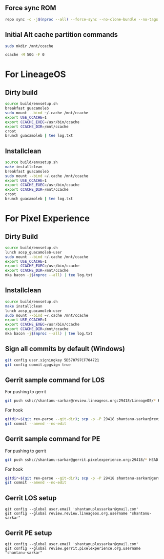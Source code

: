 ## Force sync ROM
```bash
repo sync -c -j$(nproc --all) --force-sync --no-clone-bundle --no-tags
```
## Initial Alt cache partition commands
```bash
sudo mkdir /mnt/ccache
```
```bash
ccache -M 50G -F 0
```
# For LineageOS
## Dirty build
```bash
source build/envsetup.sh
breakfast guacamoleb
sudo mount --bind ~/.cache /mnt/ccache
export USE_CCACHE=1
export CCACHE_EXEC=/usr/bin/ccache
export CCACHE_DIR=/mnt/ccache
croot
brunch guacamoleb | tee log.txt
```
## Installclean
```bash
source build/envsetup.sh
make installclean
breakfast guacamoleb
sudo mount --bind ~/.cache /mnt/ccache
export USE_CCACHE=1
export CCACHE_EXEC=/usr/bin/ccache
export CCACHE_DIR=/mnt/ccache
croot
brunch guacamoleb | tee log.txt
```
# For Pixel Experience
## Dirty Build
```bash
source build/envsetup.sh
lunch aosp_guacamoleb-user
sudo mount --bind ~/.cache /mnt/ccache
export USE_CCACHE=1
export CCACHE_EXEC=/usr/bin/ccache
export CCACHE_DIR=/mnt/ccache
mka bacon -j$(nproc --all) | tee log.txt
```
## Installclean
```bash
source build/envsetup.sh
make installclean
lunch aosp_guacamoleb-user
sudo mount --bind ~/.cache /mnt/ccache
export USE_CCACHE=1
export CCACHE_EXEC=/usr/bin/ccache
export CCACHE_DIR=/mnt/ccache
mka bacon -j$(nproc --all) | tee log.txt
```
## Sign all commits by default (Windows)
```bash
git config user.signingkey 5D570797CF704721
git config commit.gpgsign true
```
## Gerrit sample command for LOS
For pushing to gerrit
```bash
git push ssh://shantanu-sarkar@review.lineageos.org:29418/LineageOS/* HEAD:refs/for/lineage-19.1
```
For hook
```bash
gitdir=$(git rev-parse --git-dir); scp -p -P 29418 shantanu-sarkar@review.lineageos.org:hooks/commit-msg ${gitdir}/hooks/
git commit --amend --no-edit
```
## Gerrit sample command for PE
For pushing to gerrit
```bash
git push ssh://shantanu-sarkar@gerrit.pixelexperience.org:29418/* HEAD:refs/for/twelve-plus
```
For hook
```bash
gitdir=$(git rev-parse --git-dir); scp -p -P 29418 shantanu-sarkar@gerrit.pixelexperience.org:hooks/commit-msg ${gitdir}/hooks/
git commit --amend --no-edit
```
## Gerrit LOS setup
```
git config --global user.email 'shantanuplussarkar@gmail.com'
git config --global review.review.lineageos.org.username "shantanu-sarkar"
```
## Gerrit PE setup
```
git config --global user.email 'shantanuplussarkar@gmail.com'
git config --global review.gerrit.pixelexperience.org.username "shantanu-sarkar"
```
